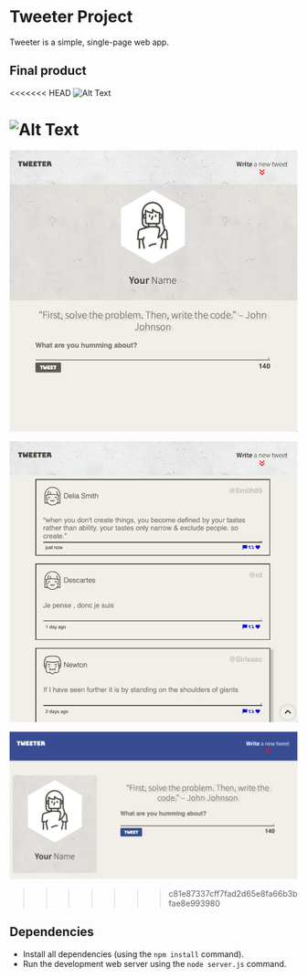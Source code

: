 # Tweeter Project

Tweeter is a simple, single-page web app.

## Final product

<<<<<<< HEAD
![Alt Text](https://github.com/tofi-124/tinyapp/blob/master/docs/1.gif)

![Alt Text](https://github.com/tofi-124/tinyapp/blob/master/docs/2.gif)
=======
!["Screenshot one"](https://github.com/tofi-124/tweeter/blob/master/docs/1.png)

!["Screenshot two"](https://github.com/tofi-124/tweeter/blob/master/docs/2.png)

!["Desktop view"](https://github.com/tofi-124/tweeter/blob/master/docs/3.png)
>>>>>>> c81e87337cff7fad2d65e8fa66b3bfae8e993980

## Dependencies

- Install all dependencies (using the `npm install` command).
- Run the development web server using the `node server.js` command.
